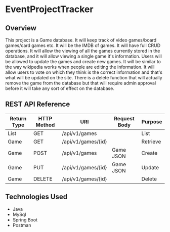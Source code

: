 # EventProjectTracker

## Overview
This project is a Game database. It will keep track of video games/board games/card games etc. It will be the IMDB of games. It will have full CRUD operations. It will allow the viewing of all the games currently stored in the database, and it will allow viewing a single game it's information. Users will be allowed to update the games and create new games. It will be similar to the way wikipedia works when people are editing the information. It will allow users to vote on which they think is the correct information and that's what will be updated on the site. There is a delete function that will actually remove the game from the database but that will require admin approval before it will take any sort of effect on the database.

## REST API Reference

|Return Type | HTTP Method | URI | Request Body | Purpose |
|------------|-------------|-----|--------------|---------|
| List<Game> | GET         | /api/v1/games |       | List |
| Game       | GET         | /api/v1/games/{id}  | | Retrieve |
| Game       | POST        | /api/v1/games | Game JSON | Create |
| Game       | PUT        | /api/v1/games/{id} | Game JSON | Update |
| Game       | DELETE        | /api/v1/games/{id} | | Delete |

## Technologies Used
- Java
- MySql
- Spring Boot
- Postman
